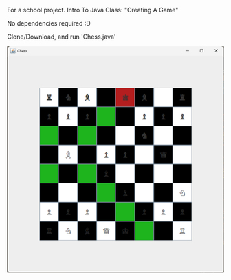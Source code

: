 For a school project. Intro To Java Class: "Creating A Game"

No dependencies required :D

Clone/Download, and run 'Chess.java'

![Board Screenshot](Images//screenshot.png)